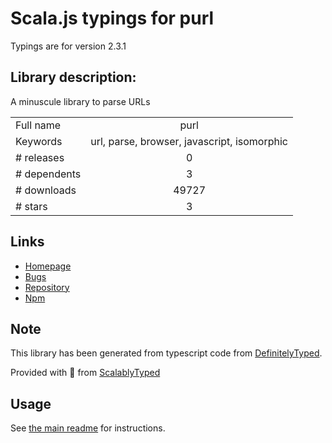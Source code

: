 
# Scala.js typings for purl

Typings are for version 2.3.1

## Library description:
A minuscule library to parse URLs

|                    |                 |
| ------------------ | :-------------: |
| Full name          | purl |
| Keywords           | url, parse, browser, javascript, isomorphic |
| # releases         | 0 |
| # dependents       | 3 |
| # downloads        | 49727 |
| # stars            | 3 |

## Links
- [Homepage](https://github.com/intuitivcloud/purl#readme)
- [Bugs](https://github.com/intuitivcloud/purl/issues)
- [Repository](https://github.com/intuitivcloud/purl)
- [Npm](https://www.npmjs.com/package/purl)
    


## Note
This library has been generated from typescript code from [DefinitelyTyped](https://definitelytyped.org).

Provided with :purple_heart: from [ScalablyTyped](https://github.com/oyvindberg/ScalablyTyped)

## Usage
See [the main readme](../../readme.md) for instructions.



